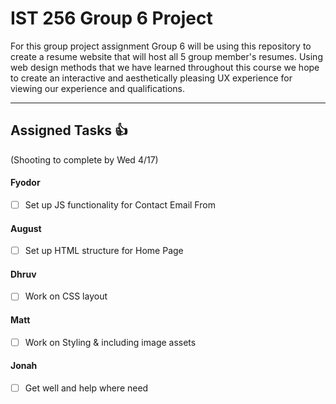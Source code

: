 # IST 256 Group 6 Project 

For this group project assignment Group 6 will be using this repository to create a resume website that will host all 5 group member's resumes. Using web design methods that we have learned throughout this course we hope to create an interactive and aesthetically pleasing UX experience for viewing our experience and qualifications. 

___

## Assigned Tasks 👍
(Shooting to complete by Wed 4/17)
#### Fyodor 
- [ ] Set up JS functionality for Contact Email From 
#### August 
- [ ] Set up HTML structure for Home Page 
#### Dhruv 
- [ ] Work on CSS layout 
#### Matt 
- [ ] Work on Styling & including image assets 
#### Jonah 
- [ ] Get well and help where need 
